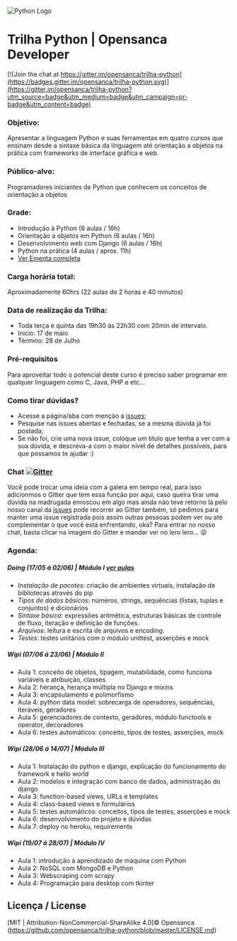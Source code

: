 ![Python Logo](http://morganlinton.com/wp-content/uploads/2015/04/python-programming.png)

# Trilha Python | Opensanca Developer

[![Join the chat at https://gitter.im/opensanca/trilha-python](https://badges.gitter.im/opensanca/trilha-python.svg)](https://gitter.im/opensanca/trilha-python?utm_source=badge&utm_medium=badge&utm_campaign=pr-badge&utm_content=badge)

### Objetivo:
 Apresentar a linguagem Python e suas ferramentas em quatro cursos que ensinam desde a sintaxe básica da linguagem até orientação a objetos na prática com frameworks de interface gráfica e web. 

### Público-alvo:
Programadores iniciantes de Python que conhecem os conceitos de orientação a objetos 

### Grade: 
* Introdução à Python (6 aulas / 16h) 
* Orientação a objetos em Python (6 aulas / 16h) 
* Desenvolvimento web com Django (6 aulas / 16h) 
* Python na prática (4 aulas / aprox. 11h) 
* [Ver Ementa completa](https://github.com/opensanca/trilha-python/blob/master/ementa.md)

### Carga horária total:   
Aproximadamente 60hrs (22 aulas de 2 horas e 40 minutos) 

### Data de realização da Trilha: 
* Toda terça e quinta das 19h30 ás 22h30 com 20min de intervalo. 
* Inicio: 17 de maio 
* Término: 28 de Julho  

### Pré-requisitos

Para aproveitar todo o potencial deste curso é preciso saber programar em qualquer linguagem como C, Java, PHP e etc...

### Como tirar dúvidas?
* Acesse a página/aba com menção á [issues](https://github.com/opensanca/trilha-python/issues/new);
* Pesquise nas issues abertas e fechadas, se a mesma dúvida já foi postada;
* Se não foi, crie uma nova issue, coloque um título que tenha a ver com a sua dúvida, e descreva-a com o maior nível de detalhes possíveis, para que possamos te ajudar :)

### Chat [![Gitter](https://badges.gitter.im/opensanca/trilha-python.svg)](https://gitter.im/opensanca/trilha-python?utm_source=badge&utm_medium=badge&utm_campaign=pr-badge)
Você pode trocar uma ideia com a galera em tempo real, para isso adicionmos o Gitter que tem essa função por aqui, caso queira tirar uma dúvida na madrugada enroscou em algo mas ainda não teve retorno lá pelo nosso canal da [issues](https://github.com/opensanca/trilha-python/issues) pode recorrer ao Gitter também, só pedimos para manter uma issue registrada pois assim outras pessoas podem ver ou até complementar o que você está enfrentando, oka? Para entrar no nosso chat, basta clicar na imagem do Gitter e mandar ver no lero lero... :stuck_out_tongue_winking_eye:


### Agenda:

##### Doing (17/05 á 02/06) | Módulo I [ver aulas](https://github.com/opensanca/trilha-python/tree/master/python-intro)

- *Instalação de pacotes*: criação de ambientes virtuais, instalação de bibliotecas através do pip
- *Tipos de dados básicos*: números, strings, sequências (listas, tuplas e conjuntos) e dicionários
- *Sintaxe básica*: expressões aritmética, estruturas básicas de controle de fluxo, iteração e definição de funções.
- *Arquivos*: leitura e escrita de arquivos e encoding.
- *Testes*: testes unitários com o módulo unittest, asserções e mock

##### Wipi (07/06 á 23/06) | Módulo II 
- Aula 1: conceito de objetos, tipagem, mutabilidade, como funciona variáveis e atribuição, classes 
- Aula 2: herança, herança múltipla no Django e mixins
- Aula 3: encapsulamento e polimorfismo
- Aula 4: python data model: sobrecarga de operadores, sequências, iteráveis, geradores
- Aula 5: gerenciadores de contexto, geradores, módulo functools e operator, decoradores
- Aula 6: testes automáticos: conceito, tipos de testes, asserções, mock

##### Wipi (28/06 á 14/07) | Módulo III 
- Aula 1: Instalação do python e django, explicação do funcionamento do framework e hello world
- Aula 2: modelos e integração com banco de dados, administração do django
- Aula 3: function-based views, URLs e templates
- Aula 4: class-based views e formulários
- Aula 5: testes automáticos: conceitos, tipos de testes, asserções e mock
- Aula 6: desenvolvimento do projeto e dúvidas
- Aula 7: deploy no heroku, requirements


#####  Wipi (19/07 á 28/07) | Módulo IV 
- Aula 1: introdução à aprendizado de máquina com Python
- Aula 2: NoSQL com MongoDB e Python
- Aula 3: Webscraping com scrapy
- Aula 4: Programação para desktop com tkinter


## Licença /  License

[MIT | Attribution-NonCommercial-ShareAlike 4.0]© Opensanca (https://github.com/opensanca/trilha-python/blob/master/LICENSE.md) 

